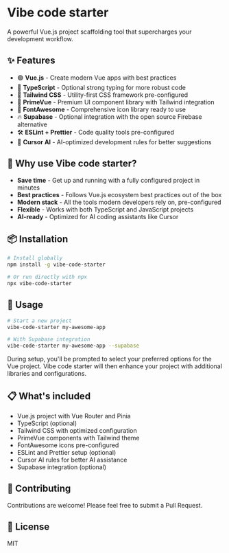 # Vibe code starter

A powerful Vue.js project scaffolding tool that supercharges your development workflow.

## ✨ Features

- 🟢 **Vue.js** - Create modern Vue apps with best practices
- 📏 **TypeScript** - Optional strong typing for more robust code
- 🎨 **Tailwind CSS** - Utility-first CSS framework pre-configured
- 🧩 **PrimeVue** - Premium UI component library with Tailwind integration
- 🔣 **FontAwesome** - Comprehensive icon library ready to use
- 🔥 **Supabase** - Optional integration with the open source Firebase alternative
- 🛠️ **ESLint + Prettier** - Code quality tools pre-configured
- 🤖 **Cursor AI** - AI-optimized development rules for better suggestions

## 🚀 Why use Vibe code starter?

- **Save time** - Get up and running with a fully configured project in minutes
- **Best practices** - Follows Vue.js ecosystem best practices out of the box
- **Modern stack** - All the tools modern developers rely on, pre-configured
- **Flexible** - Works with both TypeScript and JavaScript projects
- **AI-ready** - Optimized for AI coding assistants like Cursor

## 📦 Installation

```bash
# Install globally
npm install -g vibe-code-starter

# Or run directly with npx
npx vibe-code-starter
```

## 🔨 Usage

```bash
# Start a new project
vibe-code-starter my-awesome-app

# With Supabase integration
vibe-code-starter my-awesome-app --supabase
```

During setup, you'll be prompted to select your preferred options for the Vue project. Vibe code starter will then enhance your project with additional libraries and configurations.

## 📋 What's included

- Vue.js project with Vue Router and Pinia
- TypeScript (optional)
- Tailwind CSS with optimized configuration
- PrimeVue components with Tailwind theme
- FontAwesome icons pre-configured
- ESLint and Prettier setup (optional)
- Cursor AI rules for better AI assistance
- Supabase integration (optional)

## 🤝 Contributing

Contributions are welcome! Please feel free to submit a Pull Request.

## 📝 License

MIT
